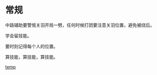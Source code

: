 常规
=====

中路辅助要警惕关羽开局一劈，任何时候打团要注意关羽位置，避免被绕后。

学会留技能。

要时刻记得每个人的位置。

算技能，算技能，算技能。

[temp](https://www.windowscentral.com/how-set-ftp-server-windows-10)
